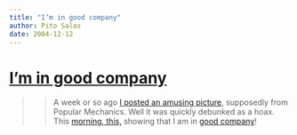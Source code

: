 ```yaml
---
title: "I’m in good company"
author: Pito Salas
date: 2004-12-12
---
```

# [I’m in good company](None)



>>

>> A week or so ago [I posted an amusing
picture](</weblogs/archives/000523.html>), supposedly from Popular Mechanics.
Well it was quickly debunked as a hoax. This [morning,
this,](<http://news.zdnet.com/2100-3513_22-5484053.html>) showing that I am in
[good company](<http://radio.weblogs.com/0001011/2004/12/11.html#a8862>)!


